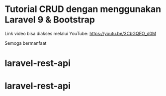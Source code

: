 # Tutorial CRUD dengan menggunakan Laravel 9 & Bootstrap

Link video bisa diakses melalui YouTube: https://youtu.be/3CbGQEO_d0M

Semoga bermanfaat
# laravel-rest-api
# laravel-rest-api
